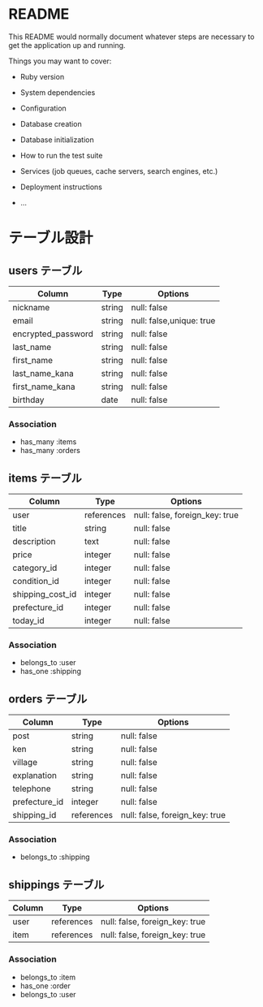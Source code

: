 # README

This README would normally document whatever steps are necessary to get the
application up and running.

Things you may want to cover:

* Ruby version

* System dependencies

* Configuration

* Database creation

* Database initialization

* How to run the test suite

* Services (job queues, cache servers, search engines, etc.)

* Deployment instructions

* ...

# テーブル設計

## users テーブル

| Column             | Type   | Options      |
| ------------------ | ------ | -----------  |
| nickname           | string | null: false  |
| email              | string | null: false,unique: true  |
| encrypted_password | string | null: false  |
| last_name          | string | null: false  |
| first_name         | string | null: false  |
| last_name_kana     | string | null: false  |
| first_name_kana    | string | null: false  |
| birthday           | date   | null: false  |

### Association

- has_many :items
- has_many :orders

## items テーブル

| Column        | Type    | Options                        |
| ------------- | ------- | ------------------------------ |
| user          | references | null: false, foreign_key: true |  
| title         | string  | null: false                    |  
| description   | text    | null: false                    | 
| price         | integer | null: false                    |  
| category_id     | integer  | null: false                    |  
| condition_id     | integer  | null: false                    | 
| shipping_cost_id | integer  | null: false                    |  
| prefecture_id    | integer  | null: false                    | 
| today_id          | integer  | null: false                    |  

### Association

- belongs_to :user 
- has_one :shipping


## orders テーブル

| Column      | Type       | Options                        |
| ----------- | ---------- | ------------------------------ |
| post        | string     | null: false                    |  
| ken         | string     | null: false                    |  
| village     | string     | null: false                    |  
| explanation | string     | null: false                    |  
| telephone   | string     | null: false                    |  
| prefecture_id | integer | null: false                     |
| shipping_id  | references | null: false, foreign_key: true | 


### Association

- belongs_to :shipping

## shippings テーブル

| Column  | Type       | Options                        |
| ------- | ---------- | ------------------------------ |
| user | references | null: false, foreign_key: true |
| item | references | null: false, foreign_key: true | 

### Association

- belongs_to :item  
- has_one :order  
- belongs_to :user  
